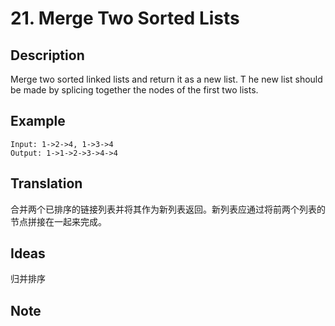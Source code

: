 # 21. Merge Two Sorted Lists
## Description
Merge two sorted linked lists and return it as a new list. T
he new list should be made by splicing together the nodes of the first two lists.
## Example
```$xslt
Input: 1->2->4, 1->3->4
Output: 1->1->2->3->4->4
```
## Translation
合并两个已排序的链接列表并将其作为新列表返回。新列表应通过将前两个列表的节点拼接在一起来完成。
## Ideas
归并排序
## Note
